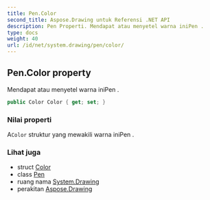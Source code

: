 ```yaml
---
title: Pen.Color
second_title: Aspose.Drawing untuk Referensi .NET API
description: Pen Properti. Mendapat atau menyetel warna iniPen .
type: docs
weight: 40
url: /id/net/system.drawing/pen/color/
---
```

## Pen.Color property

Mendapat atau menyetel warna iniPen .

```csharp
public Color Color { get; set; }
```

### Nilai properti

A`Color` struktur yang mewakili warna iniPen .

### Lihat juga

* struct [Color](../../color/)
* class [Pen](../)
* ruang nama [System.Drawing](../../pen/)
* perakitan [Aspose.Drawing](../../../)



